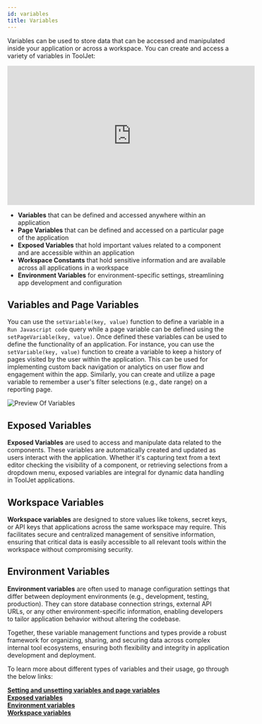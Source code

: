 ```yaml
---
id: variables
title: Variables 
---
```


Variables can be used to store data that can be accessed and manipulated inside your application or across a workspace. You can create and access a variety of variables in ToolJet:

<div class="video-container">
    <iframe width="560" height="315" src="https://www.youtube.com/embed/WQFaXqoIK_k?si=r-KqMnnKJKpaKcsz&rel=0" frameborder="0" allow="accelerometer; autoplay; encrypted-media; gyroscope; picture-in-picture" allowfullscreen></iframe>
</div>

- **Variables** that can be defined and accessed anywhere within an application 
- **Page Variables** that can be defined and accessed on a particular page of the application
- **Exposed Variables** that hold important values related to a component and are accessible within an application
- **Workspace Constants** that hold sensitive information and are available across all applications in a workspace
- **Environment Variables** for environment-specific settings, streamlining app development and configuration

<div style={{paddingTop:'24px', paddingBottom:'24px'}}>

## Variables and Page Variables
You can use the `setVariable(key, value)` function to define a variable in a `Run Javascript code` query while a page variable can be defined using the `setPageVariable(key, value)`. Once defined these variables can be used to define the functionality of an application. For instance, you can use the `setVariable(key, value)` function to create a variable to keep a history of pages visited by the user within the application. This can be used for implementing custom back navigation or analytics on user flow and engagement within the app. Similarly, you can create and utilize a page variable to remember a user's filter selections (e.g., date range) on a reporting page.

<div style={{textAlign: 'center'}}>
    <img className="screenshot-full" src="/img/tooljet-concepts/variables/variables-demo.png" alt="Preview Of Variables" />
</div>

</div>

<div style={{paddingTop:'24px', paddingBottom:'24px'}}>

## Exposed Variables
**Exposed Variables** are used to access and manipulate data related to the components. These variables are automatically created and updated as users interact with the application. Whether it's capturing text from a text editor checking the visibility of a component, or retrieving selections from a dropdown menu, exposed variables are integral for dynamic data handling in ToolJet applications.

</div>

<div style={{paddingTop:'24px', paddingBottom:'24px'}}>

## Workspace Variables 
**Workspace variables** are designed to store values like tokens, secret keys, or API keys that applications across the same workspace may require. This facilitates secure and centralized management of sensitive information, ensuring that critical data is easily accessible to all relevant tools within the workspace without compromising security.

</div>

<div style={{paddingTop:'24px', paddingBottom:'24px'}}>

## Environment Variables
**Environment variables** are often used to manage configuration settings that differ between deployment environments (e.g., development, testing, production). They can store database connection strings, external API URLs, or any other environment-specific information, enabling developers to tailor application behavior without altering the codebase.

</div>

Together, these variable management functions and types provide a robust framework for organizing, sharing, and securing data across complex internal tool ecosystems, ensuring both flexibility and integrity in application development and deployment.

To learn more about different types of variables and their usage, go through the below links:

**[Setting and unsetting variables and page variables](/docs/how-to/run-actions-from-runjs)** <br/>
**[Exposed variables](/docs/tooljet-concepts/exposed-variables)** <br/>
**[Environment variables](/docs/setup/env-vars/)** <br/>
**[Workspace variables](/docs/security/constants/variables)**